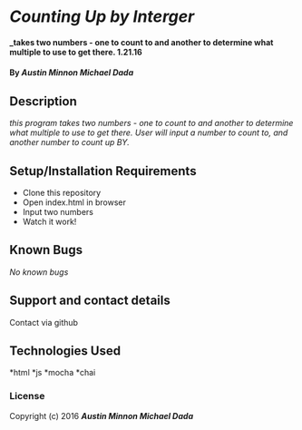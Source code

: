 # _Counting Up by Interger_

#### _takes two numbers - one to count to and another to determine what multiple to use to get there. 1.21.16

#### By _Austin Minnon Michael Dada_

## Description

_this program takes two numbers - one to count to and another to determine what multiple to use to get there. User will input a number to count to, and another number to count up BY._

## Setup/Installation Requirements

* Clone this repository
* Open index.html in browser
* Input two numbers
* Watch it work!

## Known Bugs

_No known bugs_

## Support and contact details

Contact via github

## Technologies Used

*html
*js
*mocha
*chai

### License

Copyright (c) 2016 **_Austin Minnon Michael Dada_**
